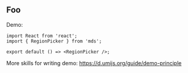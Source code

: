 ## Foo

Demo:

```tsx
import React from 'react';
import { RegionPicker } from 'mds';

export default () => <RegionPicker />;
```

More skills for writing demo: https://d.umijs.org/guide/demo-principle
